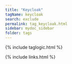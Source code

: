 ```yaml
---
title: "Keycloak"
tagName: keycloak
search: exclude
permalink: tag_keycloak.html
sidebar: mydoc_sidebar
folder: tags
---
```

{% include taglogic.html %}

{% include links.html %}